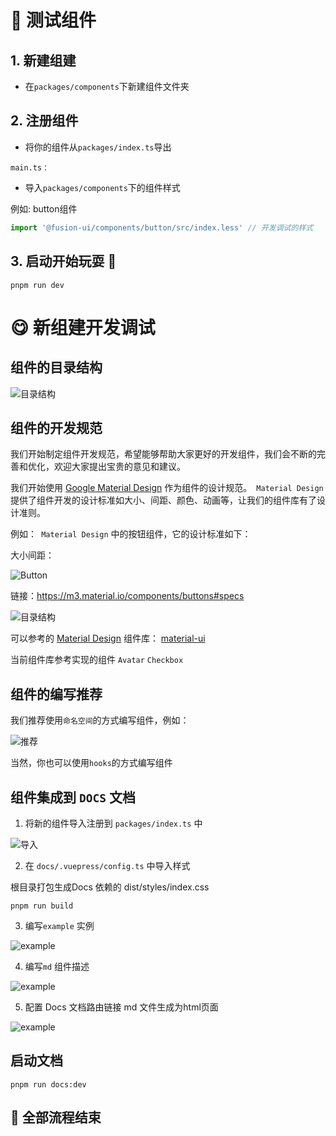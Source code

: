 
#  🍺 测试组件

## 1. 新建组建

-  在```packages/components```下新建组件文件夹

## 2. 注册组件

-  将你的组件从```packages/index.ts```导出

```main.ts：``` 

-  导入```packages/components```下的组件样式

例如: button组件

  
  ```ts
import '@fusion-ui/components/button/src/index.less' // 开发调试的样式
  ```

## 3. 启动开始玩耍 🎊
  
  ```
  pnpm run dev
  ```


# 😋 新组建开发调试


##  组件的目录结构
![目录结构](./public/image/component.png)

## 组件的开发规范

我们开始制定组件开发规范，希望能够帮助大家更好的开发组件，我们会不断的完善和优化，欢迎大家提出宝贵的意见和建议。

我们开始使用 [Google Material Design](https://m3.material.io/) 作为组件的设计规范。``` Material Design``` 提供了组件开发的设计标准如大小、间距、颜色、动画等，让我们的组件库有了设计准则。

例如：``` Material Design``` 中的按钮组件，它的设计标准如下：

大小间距：

![Button](./public/image/button.png)

链接：https://m3.material.io/components/buttons#specs

![目录结构](./public/image/M3.png)

可以参考的 [Material Design](https://m3.material.io/) 组件库：
[material-ui](https://mui.com/material-ui/react-button/)

当前组件库参考实现的组件 ```Avatar``` ```Checkbox```

## 组件的编写推荐
我们推荐使用```命名空间```的方式编写组件，例如：

![推荐](./public/image/w.png)

当然，你也可以使用```hooks```的方式编写组件

## 组件集成到 ```DOCS``` 文档

1. 将新的组件导入注册到 ```packages/index.ts``` 中

![导入](./public/image/register.png)

2. 在 ```docs/.vuepress/config.ts``` 中导入样式

根目录打包生成Docs 依赖的 dist/styles/index.css

```
pnpm run build
```

3. 编写```example``` 实例

![example](./public/image/example.png)


4. 编写```md``` 组件描述
  
![example](./public/image/md.png)


5. 配置 Docs 文档路由链接 md 文件生成为html页面

![example](./public/image/link.png)

## 启动文档
  
  ```
  pnpm run docs:dev
  ```
## 🎉 全部流程结束
